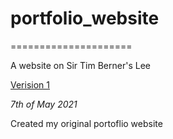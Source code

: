 # portfolio_website
=====================

A website on Sir Tim Berner's Lee

[Verision 1](https://sdowney1999.github.io/portfolio_Website/index.html)

*7th of May 2021*

Created my original portoflio website
